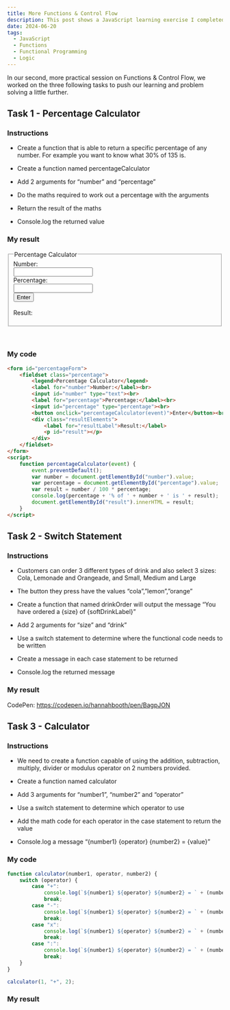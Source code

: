 ```yaml
---
title: More Functions & Control Flow
description: This post shows a JavaScript learning exercise I completed.
date: 2024-06-20
tags:
  - JavaScript
  - Functions
  - Functional Programming
  - Logic
---
```


In our second, more practical session on Functions & Control Flow, we worked on the three following tasks to push our learning and problem solving a little further.

<h2>Task 1 - Percentage Calculator</h2>
<h3>Instructions</h3>
<ul>
    <li><p>Create a function that is able to return a specific percentage of any number. For example you want to know what 30% of 135 is.</p></li>
    <li><p>Create a function named percentageCalculator</p></li>
    <li><p>Add 2 arguments for “number” and “percentage”</p></li>
    <li><p>Do the maths required to work out a percentage with the arguments</p></li>
    <li><p>Return the result of the maths</p></li>
    <li><p>Console.log the returned value</p></li>
</ul>

<h3>My result</h3>

<form id="percentageForm">
    <fieldset class="percentage">
        <legend>Percentage Calculator</legend>
        <label for="number">Number:</label><br>
        <input id="number" type="text"><br>
        <label for="percentage">Percentage:</label><br>
        <input id="percentage" type="percentage"><br>
        <button onclick="percentageCalculator(event)">Enter</button><br><br>
        <div class="resultElements">
            <label for="resultLabel">Result:</label>
            <p id="result"></p>
        </div>
    </fieldset>
</form>
<br>

<h3>My code</h3> 

```html
<form id="percentageForm">
    <fieldset class="percentage">
        <legend>Percentage Calculator</legend>
        <label for="number">Number:</label><br>
        <input id="number" type="text"><br>
        <label for="percentage">Percentage:</label><br>
        <input id="percentage" type="percentage"><br>
        <button onclick="percentageCalculator(event)">Enter</button><br><br>
        <div class="resultElements">
            <label for="resultLabel">Result:</label>
            <p id="result"></p>
        </div>
    </fieldset>
</form>
<script>
    function percentageCalculator(event) {
        event.preventDefault();
        var number = document.getElementById("number").value;
        var percentage = document.getElementById("percentage").value;
        var result = number / 100 * percentage; 
        console.log(percentage + '% of ' + number + ' is ' + result);
        document.getElementById("result").innerHTML = result;
    }   
</script>
```


<h2>Task 2 - Switch Statement</h2>
<h3>Instructions</h3>
<ul>
    <li><p>Customers can order 3 different types of drink and also select 3 sizes: Cola, Lemonade and Orangeade, and Small, Medium and Large</p></li>
    <li><p>The button they press have the values “cola”,”lemon”,”orange”</p></li>
    <li><p>Create a function that named drinkOrder will output the message “You have ordered a {size} of {softDrinkLabel}”</p></li>
    <li><p>Add 2 arguments for “size” and “drink”</p></li>
    <li><p>Use a switch statement to determine where the functional code needs to be written</p></li>
    <li><p>Create a message in each case statement to be returned</p></li>
    <li><p>Console.log the returned message</p></li>
</ul>

<h3>My result</h3>

<p>CodePen: <a href="https://codepen.io/hannahbooth/pen/BagpJON" target="_blank">https://codepen.io/hannahbooth/pen/BagpJON</a></p>


<h2>Task 3 - Calculator</h2>

<h3>Instructions</h3>
<ul>
    <li><p>We need to create a function capable of using the addition, subtraction, multiply, divider or modulus operator on 2 numbers provided.</p></li>
    <li><p>Create a function named calculator</p></li>
    <li><p>Add 3 arguments for “number1”, “number2” and “operator”</p></li>
    <li><p>Use a switch statement to determine which operator to use</p></li>
    <li><p>Add the math code for each operator in the case statement to return the value</p></li>
    <li><p>Console.log a message “{number1} {operator} {number2} = {value}”</p></li>
</ul>

<h3>My code</h3>

```js
function calculator(number1, operator, number2) {
    switch (operator) {
        case "+":
            console.log(`${number1} ${operator} ${number2} = ` + (number1 + number2));
            break;
        case "-":
            console.log(`${number1} ${operator} ${number2} = ` + (number1 - number2));
            break;
        case "x":
            console.log(`${number1} ${operator} ${number2} = ` + (number1 * number2));
            break;
        case ":":
            console.log(`${number1} ${operator} ${number2} = ` + (number1 / number2));
            break;
    }
}

calculator(1, "+", 2);
```

<h3>My result</h3>








<script>
    function percentageCalculator(event) {
        event.preventDefault();
        var number = document.getElementById("number").value;
        var percentage = document.getElementById("percentage").value;
        var result = number / 100 * percentage; 
        console.log(percentage + '% of ' + number + ' is ' + result);
        document.getElementById("result").innerHTML = result;
    }   
</script>